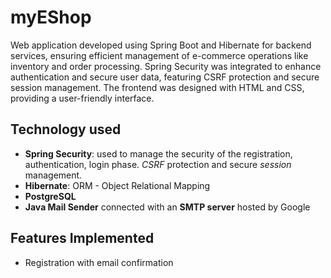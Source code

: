 # myEShop

Web application developed using Spring Boot and Hibernate for backend services, ensuring efficient management of e-commerce operations like inventory and order processing. Spring Security was integrated to enhance authentication and secure user data, featuring CSRF protection and secure session management. The frontend was designed with HTML and CSS, providing a user-friendly interface.

## Technology used
- **Spring Security**: used to manage the security of the registration, authentication, login phase. *CSRF* protection and secure *session* management.
- **Hibernate**: ORM - Object Relational Mapping
- **PostgreSQL**
- **Java Mail Sender** connected with an **SMTP server** hosted by Google


## Features Implemented
- Registration with email confirmation
